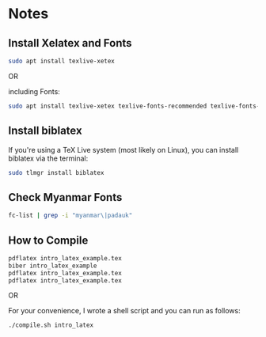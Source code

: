 # Notes

## Install Xelatex and Fonts

```bash
sudo apt install texlive-xetex
```

OR  

including Fonts:  

```bash
sudo apt install texlive-xetex texlive-fonts-recommended texlive-fonts-extra fonts-noto
```

## Install biblatex

If you're using a TeX Live system (most likely on Linux), you can install biblatex via the terminal:  

```bash
sudo tlmgr install biblatex
```

## Check Myanmar Fonts

```bash
fc-list | grep -i "myanmar\|padauk"
```

## How to Compile

```bash
pdflatex intro_latex_example.tex
biber intro_latex_example
pdflatex intro_latex_example.tex
pdflatex intro_latex_example.tex
```

OR  

For your convenience, I wrote a shell script and you can run as follows:  

```bash
./compile.sh intro_latex
```
